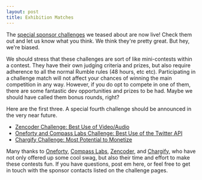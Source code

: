 ```yaml
---
layout: post
title: Exhibition Matches
---
```


The <a href="/challenges">special sponsor challenges</a> we teased about are now live!
Check them out and let us know what you think. We think they're pretty great.
But hey, we're biased.

We should stress that these challenges are sort of like mini-contests within a
contest. They have their own judging criteria and prizes, but also require
adherence to all the normal Rumble rules (48 hours, etc etc). Participating in
a challenge match will not affect your chances of winning the main competition
in any way. However, if you do opt to compete in one of them, there are some
fantastic dev opportunities and prizes to be had. Maybe we should have called
them bonus rounds, right?

Here are the first three. A special fourth challenge should be announced
in the very near future.

* <a href="/challenges/video">Zencoder Challenge: Best Use of Video/Audio</a>
* <a href="/challenges/twitter">Oneforty and Compass Labs Challenge: Best Use of the Twitter API</a>
* <a href="/challenges/monetize">Chargify Challenge: Most Potential to Monetize</a>

Many thanks to <a href="http://oneforty.com">Oneforty</a>,
<a href="http://compasslabs.com">Compass Labs</a>,
<a href="http://zencoder.com">Zencoder</a>, and
<a href="http://chargify.com">Chargify</a>, who have not only offered up some
cool swag, but also their time and effort to make these contests fun. If you
have questions, post em here, or feel free to get in touch with the sponsor
contacts listed on the challenge pages.

